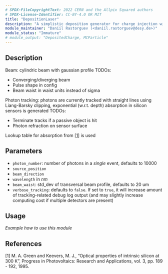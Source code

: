 ```yaml
---
# SPDX-FileCopyrightText: 2022 CERN and the Allpix Squared authors
# SPDX-License-Identifier: CC-BY-4.0 OR MIT
title: "DepositionLaser"
description: "A simplistic deposition generator for charge injection with a laser. Mainly intended for TCT studies simulations."
module_maintainer: "Daniil Rastorguev (<daniil.rastorguev@desy.de>)"
module_status: "Immature"
# module_output: "DepositedCharge, MCParticle"
---
```


## Description

Beam: cylindric beam with gaussian profile
TODOs:
* Converging/diverging beam
* Pulse shape in config
* Beam waist in waist units instead of sigma

Photon tracking: photons are currently tracked with straight lines using Liang-Barsky clipping, exponential (w.r.t. depth) absorption in silicon sensors is generated
TODOs:
* Terminate tracks if a passive object is hit 
* Photon refraction on sensor surface

Lookup table for absorption from [[1]](#1) is used





## Parameters
* `photon_number`: number of photons in a *single* event, defaults to 10000
* `source_position`
* `beam_direction`
* `wavelength` in *nm*
* `beam_waist`: std_dev of transversal beam profile, defaults to 20 um
* `verbose_tracking`: defaults to `false`. If set to `true`, it will increase amount of tracking-related debug log output (and may slightly increase computing cost if multiple detectors are present)

## Usage
*Example how to use this module*

## References
<a id="1">[1]</a> 
M. A. Green and Keevers, M. J., “Optical properties of intrinsic silicon at 300 K”, 
Progress in Photovoltaics: Research and Applications, vol. 3, pp. 189 - 192, 1995.
